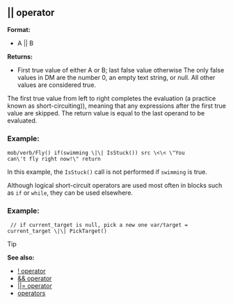 ## \|\| operator

**Format:**
+   A \|\| B
<!-- -->
**Returns:**
+   First true value of either A or B; last false value otherwise
The only false values in DM are the number 0, an empty text string, or
null. All other values are considered true. 

The first true
value from left to right completes the evaluation (a practice known as
short-circuiting)), meaning that any expressions after the first true
value are skipped. The return value is equal to the last operand to be
evaluated.
### Example:

```
mob/verb/Fly() if(swimming \|\| IsStuck()) src \<\< \"You
can\'t fly right now!\" return 
```
 

In this example, the
`IsStuck()` call is not performed if `swimming` is true.


Although logical short-circuit operators are used most often in
blocks such as `if` or `while`, they can be used elsewhere.
### Example:

```
 // if current_target is null, pick a new one var/target =
current_target \|\| PickTarget() 
```


> [!TIP] 
> **See also:**
> +   [! operator](/ref/operator/!.md) 
> +   [&& operator](/ref/operator/&&.md) 
> +   [\|\|= operator](/ref/operator/%7C%7C=.md) 
> +   [operators](/ref/operator.md) <!-- -->